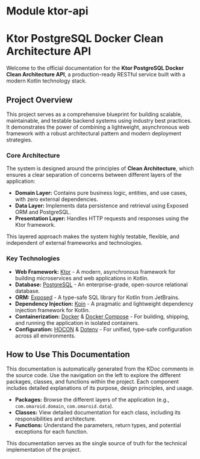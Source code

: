 # Module ktor-api

# Ktor PostgreSQL Docker Clean Architecture API

Welcome to the official documentation for the **Ktor PostgreSQL Docker Clean Architecture API**, a production-ready RESTful service built with a modern Kotlin technology stack.

## Project Overview

This project serves as a comprehensive blueprint for building scalable, maintainable, and testable backend systems using industry best practices. It demonstrates the power of combining a lightweight, asynchronous web framework with a robust architectural pattern and modern deployment strategies.

### Core Architecture

The system is designed around the principles of **Clean Architecture**, which ensures a clear separation of concerns between different layers of the application:
-   **Domain Layer:** Contains pure business logic, entities, and use cases, with zero external dependencies.
-   **Data Layer:** Implements data persistence and retrieval using Exposed ORM and PostgreSQL.
-   **Presentation Layer:** Handles HTTP requests and responses using the Ktor framework.

This layered approach makes the system highly testable, flexible, and independent of external frameworks and technologies.

### Key Technologies

-   **Web Framework:** [Ktor](https://ktor.io/) - A modern, asynchronous framework for building microservices and web applications in Kotlin.
-   **Database:** [PostgreSQL](https://www.postgresql.org/) - An enterprise-grade, open-source relational database.
-   **ORM:** [Exposed](https://github.com/JetBrains/Exposed) - A type-safe SQL library for Kotlin from JetBrains.
-   **Dependency Injection:** [Koin](https://insert-koin.io/) - A pragmatic and lightweight dependency injection framework for Kotlin.
-   **Containerization:** [Docker](https://www.docker.com/) & [Docker Compose](https://docs.docker.com/compose/) - For building, shipping, and running the application in isolated containers.
-   **Configuration:** [HOCON](https://github.com/lightbend/config) & [Dotenv](https://github.com/cdimascio/dotenv-kotlin) - For unified, type-safe configuration across all environments.

## How to Use This Documentation

This documentation is automatically generated from the KDoc comments in the source code. Use the navigation on the left to explore the different packages, classes, and functions within the project. Each component includes detailed explanations of its purpose, design principles, and usage.

-   **Packages:** Browse the different layers of the application (e.g., `com.omaroid.domain`, `com.omaroid.data`).
-   **Classes:** View detailed documentation for each class, including its responsibilities and architecture.
-   **Functions:** Understand the parameters, return types, and potential exceptions for each function.

This documentation serves as the single source of truth for the technical implementation of the project.
